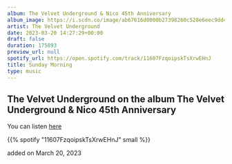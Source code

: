 ```yaml
---
album: The Velvet Underground & Nico 45th Anniversary
album_image: https://i.scdn.co/image/ab67616d0000b27398260c528e6eec9dd431c1d7
artist: The Velvet Underground
date: 2023-03-20 14:27:29+00:00
draft: false
duration: 175893
preview_url: null
spotify_url: https://open.spotify.com/track/11607FzqoipskTsXrwEHnJ
title: Sunday Morning
type: music
---
```



## The Velvet Underground on the album The Velvet Underground & Nico 45th Anniversary

You can listen [here](https://open.spotify.com/track/11607FzqoipskTsXrwEHnJ)

{{% spotify "11607FzqoipskTsXrwEHnJ" small %}}

added on March 20, 2023